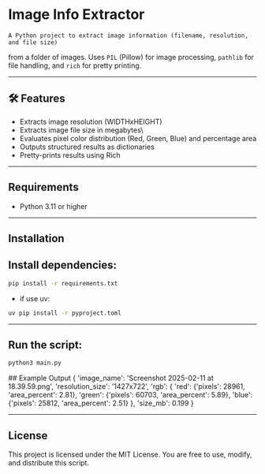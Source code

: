 # Image Info Extractor

    A Python project to extract image information (filename, resolution, and file size)
from a folder of images.
    Uses `PIL` (Pillow) for image processing, `pathlib` for file handling,
and `rich` for pretty printing.

---

## 🛠️ Features

- Extracts image resolution (WIDTHxHEIGHT)
- Extracts image file size in megabytes\
- Evaluates pixel color distribution (Red, Green, Blue) and percentage area
- Outputs structured results as dictionaries
- Pretty-prints results using Rich

---

##  Requirements

- Python 3.11 or higher

---

## Installation
## Install dependencies:

```bash
pip install -r requirements.txt
```

- if use uv:
```bash
uv pip install -r pyproject.toml
```
---

## Run  the script:

```bash
python3 main.py
```

## Example Output
{
    'image_name': 'Screenshot 2025-02-11 at 18.39.59.png',
    'resolution_size': '1427x722',
    'rgb': {
        'red': {'pixels': 28961, 'area_percent': 2.81},
        'green': {'pixels': 60703, 'area_percent': 5.89},
        'blue': {'pixels': 25812, 'area_percent': 2.51}
    },
    'size_mb': 0.199
}

---

## License
This project is licensed under the MIT License.
You are free to use, modify, and distribute this script.
